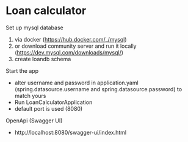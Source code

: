 # Loan calculator
Set up mysql database
 1. via docker (https://hub.docker.com/_/mysql)
 2. or download community server and run it locally (https://dev.mysql.com/downloads/mysql/)
 4. create loandb schema


Start the app
- alter username and password in application.yaml (spring.datasource.username and spring.datasource.password) to match yours
- Run LoanCalculatorApplication
- default port is used (8080)


OpenApi (Swagger UI)
- http://localhost:8080/swagger-ui/index.html
